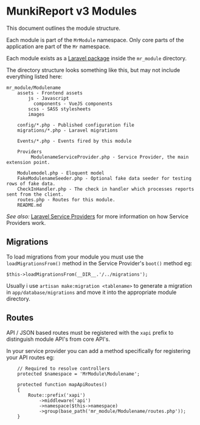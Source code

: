 MunkiReport v3 Modules
======================

This document outlines the module structure.

Each module is part of the `MrModule` namespace. Only core parts of the application are part of the `Mr` namespace.

Each module exists as a [Laravel package](https://laravel.com/docs/5.4/packages) inside the `mr_module` directory.

The directory structure looks something like this, but may not include everything listed here:

    mr_module/Modulename
        assets - Frontend assets
            js - Javascript
              components - VueJS components
            scss - SASS stylesheets
            images
           
        config/*.php - Published configuration file
        migrations/*.php - Laravel migrations
        
        Events/*.php - Events fired by this module
        
        Providers
             ModulenameServiceProvider.php - Service Provider, the main extension point.
          
        Modulemodel.php - Eloquent model
        FakeModulenameSeeder.php - Optional fake data seeder for testing rows of fake data.
        CheckInHandler.php - The check in handler which processes reports sent from the client.
        routes.php - Routes for this module.
        README.md
        
*See also:* [Laravel Service Providers](https://laravel.com/docs/5.4/providers) for more information on how Service 
Providers work.

Migrations
----------

To load migrations from your module you must use the `loadMigrationsFrom()` method in the Service Provider's `boot()`
method eg:

    $this->loadMigrationsFrom(__DIR__.'/../migrations');
    
Usually i use `artisan make:migration <tablename>` to generate a migration in `app/database/migrations` and move it
into the appropriate module directory.

Routes
------

API / JSON based routes must be registered with the `xapi` prefix to distinguish module API's from core API's.

In your service provider you can add a method specifically for registering your API routes eg:

        // Required to resolve controllers
        protected $namespace = 'MrModule\Modulename';

        protected function mapApiRoutes()
        {
            Route::prefix('xapi')
                ->middleware('api')
                ->namespace($this->namespace)
                ->group(base_path('mr_module/Modulename/routes.php'));
        }

